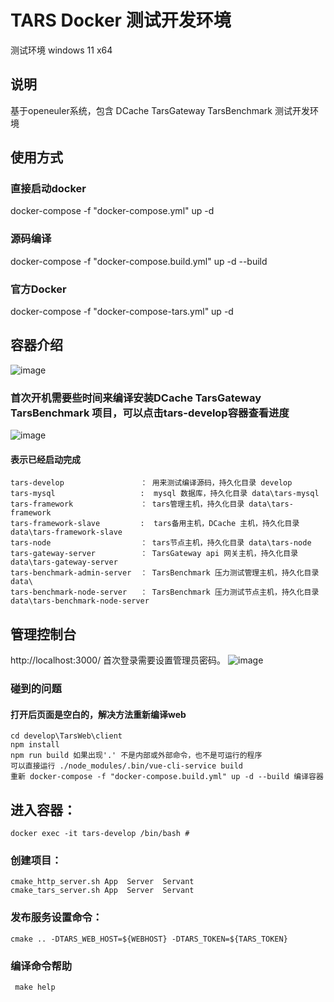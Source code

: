 # TARS Docker 测试开发环境
测试环境 windows 11 x64
## 说明
基于openeuler系统，包含 DCache TarsGateway TarsBenchmark 测试开发环境
## 使用方式
### 直接启动docker
docker-compose -f "docker-compose.yml" up -d
### 源码编译
docker-compose -f "docker-compose.build.yml" up -d --build
### 官方Docker
docker-compose -f "docker-compose-tars.yml" up -d
## 容器介绍
![image](https://user-images.githubusercontent.com/4635861/155684352-2ea5e6ba-edba-4566-831c-75b71209c948.png)
### 首次开机需要些时间来编译安装DCache TarsGateway TarsBenchmark 项目，可以点击tars-develop容器查看进度
![image](https://user-images.githubusercontent.com/4635861/155685626-4e58b728-e32b-4821-a884-f5bac1e3f93a.png)
#### 表示已经启动完成
```
tars-develop                 ： 用来测试编译源码，持久化目录 develop
tars-mysql                   :  mysql 数据库，持久化目录 data\tars-mysql
tars-framework               ： tars管理主机，持久化目录 data\tars-framework 
tars-framework-slave         :  tars备用主机，DCache 主机，持久化目录 data\tars-framework-slave 
tars-node                    ： tars节点主机，持久化目录 data\tars-node 
tars-gateway-server          ： TarsGateway api 网关主机，持久化目录 data\tars-gateway-server 
tars-benchmark-admin-server  ： TarsBenchmark 压力测试管理主机，持久化目录 data\
tars-benchmark-node-server   ： TarsBenchmark 压力测试节点主机，持久化目录 data\tars-benchmark-node-server

```
## 管理控制台
http://localhost:3000/ 首次登录需要设置管理员密码。
![image](https://user-images.githubusercontent.com/4635861/155685132-bd7078d8-43d2-418b-8e9f-d59d5c7a8cfb.png)

### 碰到的问题
#### 打开后页面是空白的，解决方法重新编译web
```
cd develop\TarsWeb\client
npm install 
npm run build 如果出现'.' 不是内部或外部命令，也不是可运行的程序
可以直接运行 ./node_modules/.bin/vue-cli-service build
重新 docker-compose -f "docker-compose.build.yml" up -d --build 编译容器
```
## 进入容器：
```
docker exec -it tars-develop /bin/bash # 
```
### 创建项目：
```
cmake_http_server.sh App  Server  Servant
cmake_tars_server.sh App  Server  Servant
```
### 发布服务设置命令：
```
cmake .. -DTARS_WEB_HOST=${WEBHOST} -DTARS_TOKEN=${TARS_TOKEN} 
```
### 编译命令帮助
``` 
 make help 
```
